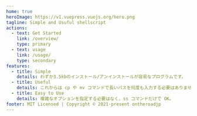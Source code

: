```yaml
---
home: true
heroImage: https://v1.vuepress.vuejs.org/hero.png
tagline: Simple and Usuful shellscript
actions:
  - text: Get Started
    link: /overview/
    type: primary
  - text: usage
    link: /usage/
    type: secondary
features:
  - title: Simple
    details: わずか3.5kbのインストール/アンインストールが容易なプログラムです。
  - title: Useful
    details: これからは cp や mv コマンドで長いパスを何度も入力する必要はありません。
  - title: Easy to Use
    details: 複雑なオプションを指定する必要はなく、ss コマンドだけで OK。
footer: MIT Licensed | Copyright © 2021-present ontheroadjp
---
```


<!-- https://github.com/ycatch/vue-press -->
